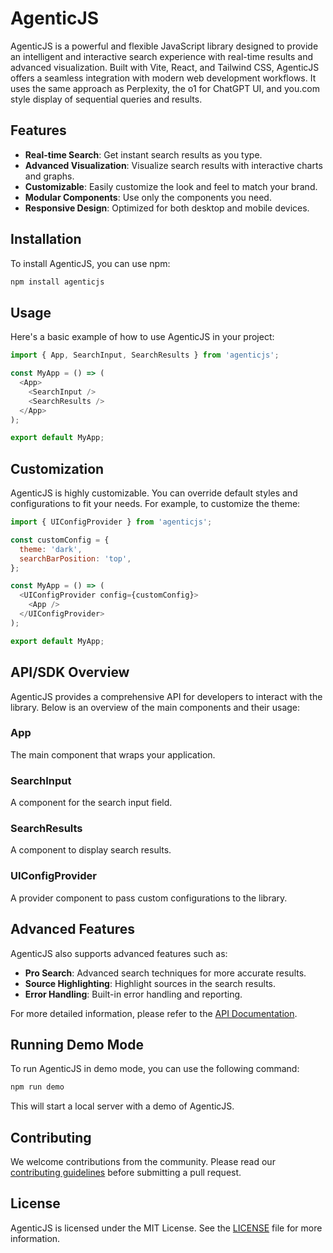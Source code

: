 # AgenticJS

AgenticJS is a powerful and flexible JavaScript library designed to provide an intelligent and interactive search experience with real-time results and advanced visualization. Built with Vite, React, and Tailwind CSS, AgenticJS offers a seamless integration with modern web development workflows. It uses the same approach as Perplexity, the o1 for ChatGPT UI, and you.com style display of sequential queries and results.

## Features

- **Real-time Search**: Get instant search results as you type.
- **Advanced Visualization**: Visualize search results with interactive charts and graphs.
- **Customizable**: Easily customize the look and feel to match your brand.
- **Modular Components**: Use only the components you need.
- **Responsive Design**: Optimized for both desktop and mobile devices.

## Installation

To install AgenticJS, you can use npm:

```sh
npm install agenticjs
```

## Usage

Here's a basic example of how to use AgenticJS in your project:

```javascript
import { App, SearchInput, SearchResults } from 'agenticjs';

const MyApp = () => (
  <App>
    <SearchInput />
    <SearchResults />
  </App>
);

export default MyApp;
```

## Customization

AgenticJS is highly customizable. You can override default styles and configurations to fit your needs. For example, to customize the theme:

```javascript
import { UIConfigProvider } from 'agenticjs';

const customConfig = {
  theme: 'dark',
  searchBarPosition: 'top',
};

const MyApp = () => (
  <UIConfigProvider config={customConfig}>
    <App />
  </UIConfigProvider>
);

export default MyApp;
```

## API/SDK Overview

AgenticJS provides a comprehensive API for developers to interact with the library. Below is an overview of the main components and their usage:

### App

The main component that wraps your application.

### SearchInput

A component for the search input field.

### SearchResults

A component to display search results.

### UIConfigProvider

A provider component to pass custom configurations to the library.

## Advanced Features

AgenticJS also supports advanced features such as:

- **Pro Search**: Advanced search techniques for more accurate results.
- **Source Highlighting**: Highlight sources in the search results.
- **Error Handling**: Built-in error handling and reporting.

For more detailed information, please refer to the [API Documentation](./src/docs/api_documentation.md).

## Running Demo Mode

To run AgenticJS in demo mode, you can use the following command:

```sh
npm run demo
```

This will start a local server with a demo of AgenticJS.

## Contributing

We welcome contributions from the community. Please read our [contributing guidelines](./CONTRIBUTING.md) before submitting a pull request.

## License

AgenticJS is licensed under the MIT License. See the [LICENSE](./LICENSE) file for more information.
